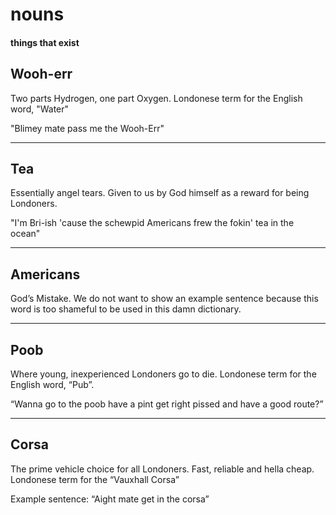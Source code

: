 # nouns
#### things that exist



## Wooh-err
Two parts Hydrogen, one part Oxygen.
Londonese term for the English word, "Water"

"Blimey mate pass me the Wooh-Err"



- - - -
## Tea
Essentially angel tears. Given to us by God himself
as a reward for being Londoners.

"I'm Bri-ish 'cause the schewpid Americans frew the
fokin' tea in the ocean"



- - - -
## Americans
God’s Mistake. We do not want to show an example
sentence because this word is too shameful to be
used in this damn dictionary.



- - - -
## Poob
Where young, inexperienced Londoners go to die. 
Londonese term for the English word, “Pub”.

“Wanna go to the poob have a pint get right pissed and have a good route?”



- - - -
## Corsa 
The prime vehicle choice for all Londoners.
Fast, reliable and hella cheap.
Londonese term for the “Vauxhall Corsa” 

Example sentence: “Aight mate get in the corsa” 
